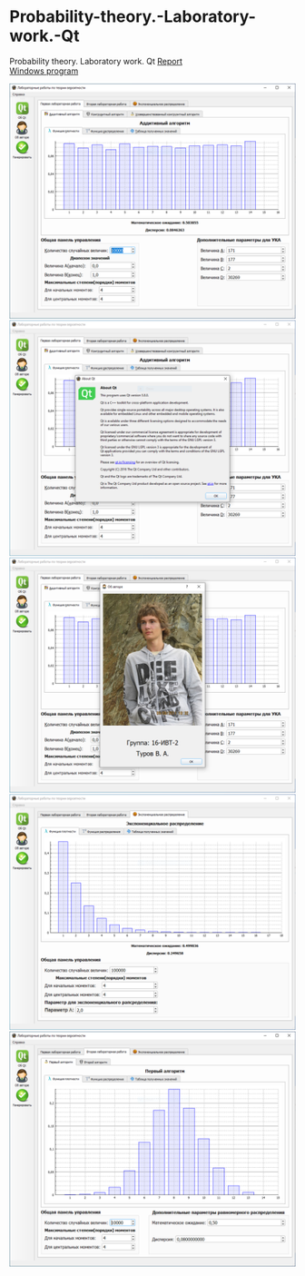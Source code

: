 # Probability-theory.-Laboratory-work.-Qt
Probability theory. Laboratory work. Qt
[Report](https://disk.yandex.ru/i/58xUeDsQtDTAtQ)
</br>
[Windows program](https://disk.yandex.ru/d/3Ac4bKyj3Pm5s9)

![Examples programm](img/doc/1.PNG)
![Examples programm](img/doc/2.PNG)
![Examples programm](img/doc/3.PNG)
![Examples programm](img/doc/4.PNG)
![Examples programm](img/doc/5.PNG)
